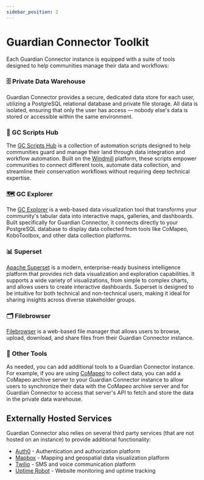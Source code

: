 ```yaml
---
sidebar_position: 2
---
```


# Guardian Connector Toolkit

Each Guardian Connector instance is equipped with a suite of tools designed to help communities manage their data and workflows:

### 🗄️ Private Data Warehouse 

Guardian Connector provides a secure, dedicated data store for each user, utilizing a PostgreSQL relational database and private file storage. All data is isolated, ensuring that only the user has access — nobody else's data is stored or accessible within the same environment.

### 🤖 GC Scripts Hub

The [GC Scripts Hub](./gc-scripts-hub/) is a collection of automation scripts designed to help communities guard and manage their land through data integration and workflow automation. Built on the [Windmill](https://www.windmill.dev/) platform, these scripts empower communities to connect different tools, automate data collection, and streamline their conservation workflows without requiring deep technical expertise.

### 🗺️ GC Explorer

The [GC Explorer](./gc-explorer/) is a web-based data visualization tool that transforms your community's tabular data into interactive maps, galleries, and dashboards. Built specifically for Guardian Connector, it connects directly to your PostgreSQL database to display data collected from tools like CoMapeo, KoboToolbox, and other data collection platforms.

### 📊 Superset

[Apache Superset](./superset/) is a modern, enterprise-ready business intelligence platform that provides rich data visualization and exploration capabilities. It supports a wide variety of visualizations, from simple to complex charts, and allows users to create interactive dashboards. Superset is designed to be intuitive for both technical and non-technical users, making it ideal for sharing insights across diverse stakeholder groups.

### 🗂️ Filebrowser

[Filebrowser](./filebrowser/) is a web-based file manager that allows users to browse, upload, download, and share files from their Guardian Connector instance.

### 🔧 Other Tools

As needed, you can add additional tools to a Guardian Connector instance. For example, if you are using [CoMapeo](/reference/connected-applications/comapeo/) to collect data, you can add a CoMapeo archive server to your Guardian Connector instance to allow users to synchronize their data with the CoMapeo archive server and for Guardian Connector to access that server's API to fetch and store the data in the private data warehouse.

## Externally Hosted Services

Guardian Connector also relies on several third party services (that are not hosted on an instance) to provide additional functionality:

- [Auth0](./externally-hosted/auth0/) - Authentication and authorization platform
- [Mapbox](./externally-hosted/mapbox/) - Mapping and geospatial data visualization platform
- [Twilio](./externally-hosted/twilio/) - SMS and voice communication platform
- [Uptime Robot](./externally-hosted/uptime-robot/) - Website monitoring and uptime tracking
